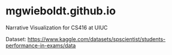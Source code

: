 # mgwieboldt.github.io
Narrative Visualization for CS416 at UIUC

Dataset:
https://www.kaggle.com/datasets/spscientist/students-performance-in-exams/data
